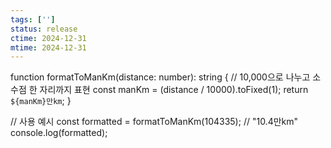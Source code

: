 ```yaml
---
tags: ['']
status: release
ctime: 2024-12-31
mtime: 2024-12-31
---
```


function formatToManKm(distance: number): string {
// 10,000으로 나누고 소수점 한 자리까지 표현
const manKm = (distance / 10000).toFixed(1);
return `${manKm}만km`;
}

// 사용 예시
const formatted = formatToManKm(104335); // "10.4만km"
console.log(formatted);
